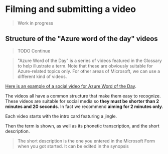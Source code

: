 # Filming and submitting a video

> Work in progress

## Structure of the "Azure word of the day" videos

> TODO Continue

> "Azure Word of the Day" is a series of videos featured in the Glossary to help illustrate a term. Note that these are obviously suitable for Azure-related topics only. For other areas of Microsoft, we can use a different kind of videos.

[Here is an example of a social video for Azure Word of the Day](https://aka.ms/define/app-service).

The videos all have a common structure that make them easy to recognize. These videos are suitable for social media so **they must be shorter than 2 minutes and 20 seconds**. In fact we recommend **aiming for 2 minutes only**.

Each video starts with the intro card featuring a jingle.

Then the term is shown, as well as its phonetic transcription, and the short description.

> The short description is the one you entered in the Microsoft Form when you got started. It can be edited in the synopsis
